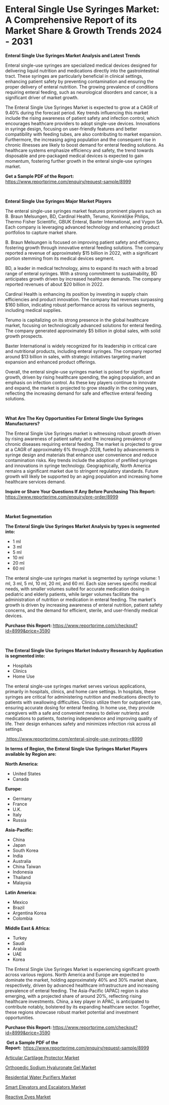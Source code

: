 <p><h1>Enteral Single Use Syringes Market: A Comprehensive Report of its Market Share & Growth Trends 2024 - 2031</h1></p><p><strong>Enteral Single Use Syringes Market Analysis and Latest Trends</strong></p>
<p><p>Enteral single-use syringes are specialized medical devices designed for delivering liquid nutrition and medications directly into the gastrointestinal tract. These syringes are particularly beneficial in clinical settings, enhancing patient safety by preventing contamination and ensuring the proper delivery of enteral nutrition. The growing prevalence of conditions requiring enteral feeding, such as neurological disorders and cancer, is a significant driver of market growth.</p><p>The Enteral Single Use Syringes Market is expected to grow at a CAGR of 9.40% during the forecast period. Key trends influencing this market include the rising awareness of patient safety and infection control, which encourages healthcare providers to adopt single-use devices. Innovations in syringe design, focusing on user-friendly features and better compatibility with feeding tubes, are also contributing to market expansion. Furthermore, the increasing aging population and the consequent rise in chronic illnesses are likely to boost demand for enteral feeding solutions. As healthcare systems emphasize efficiency and safety, the trend towards disposable and pre-packaged medical devices is expected to gain momentum, fostering further growth in the enteral single-use syringes market.</p></p>
<p><strong>Get a Sample PDF of the Report:&nbsp;</strong> <a href="https://www.reportprime.com/enquiry/request-sample/8999?utm_campaign=1848&utm_medium=2&utm_source=Github&utm_content=ia&utm_term=28112024&utm_id=enteral-single-use-syringes">https://www.reportprime.com/enquiry/request-sample/8999</a></p>
<p>&nbsp;</p>
<p><strong>Enteral Single Use Syringes Major Market Players</strong></p>
<p><p>The enteral single-use syringes market features prominent players such as B. Braun Melsungen, BD, Cardinal Health, Terumo, Koninklijke Philips, Thermo Fisher Scientific, GBUK Enteral, Baxter International, and Vygon SA. Each company is leveraging advanced technology and enhancing product portfolios to capture market share.</p><p>B. Braun Melsungen is focused on improving patient safety and efficiency, fostering growth through innovative enteral feeding solutions. The company reported a revenue of approximately $15 billion in 2022, with a significant portion stemming from its medical devices segment.</p><p>BD, a leader in medical technology, aims to expand its reach with a broad range of enteral syringes. With a strong commitment to sustainability, BD anticipates growth driven by increased healthcare demands. The company reported revenues of about $20 billion in 2022.</p><p>Cardinal Health is enhancing its position by investing in supply chain efficiencies and product innovation. The company had revenues surpassing $160 billion, indicating robust performance across its various segments, including medical supplies.</p><p>Terumo is capitalizing on its strong presence in the global healthcare market, focusing on technologically advanced solutions for enteral feeding. The company generated approximately $5 billion in global sales, with solid growth prospects.</p><p>Baxter International is widely recognized for its leadership in critical care and nutritional products, including enteral syringes. The company reported around $13 billion in sales, with strategic initiatives targeting market expansion and enhanced product offerings.</p><p>Overall, the enteral single-use syringes market is poised for significant growth, driven by rising healthcare spending, the aging population, and an emphasis on infection control. As these key players continue to innovate and expand, the market is projected to grow steadily in the coming years, reflecting the increasing demand for safe and effective enteral feeding solutions.</p></p>
<p>&nbsp;</p>
<p><strong>What Are The Key Opportunities For Enteral Single Use Syringes Manufacturers?</strong></p>
<p><p>The Enteral Single Use Syringes market is witnessing robust growth driven by rising awareness of patient safety and the increasing prevalence of chronic diseases requiring enteral feeding. The market is projected to grow at a CAGR of approximately 6% through 2028, fueled by advancements in syringe design and materials that enhance user convenience and reduce contamination risks. Key trends include the adoption of prefilled syringes and innovations in syringe technology. Geographically, North America remains a significant market due to stringent regulatory standards. Future growth will likely be supported by an aging population and increasing home healthcare services demand.</p></p>
<p><strong>Inquire or Share Your Questions If Any Before Purchasing This Report:</strong> <a href="https://www.reportprime.com/enquiry/pre-order/8999?utm_campaign=1848&utm_medium=2&utm_source=Github&utm_content=ia&utm_term=28112024&utm_id=enteral-single-use-syringes">https://www.reportprime.com/enquiry/pre-order/8999</a></p>
<p>&nbsp;</p>
<p><strong>Market Segmentation</strong></p>
<p><strong>The Enteral Single Use Syringes Market Analysis by types is segmented into:</strong></p>
<p><ul><li>1 ml</li><li>3 ml</li><li>5 ml</li><li>10 ml</li><li>20 ml</li><li>60 ml</li></ul></p>
<p><p>The enteral single-use syringes market is segmented by syringe volume: 1 ml, 3 ml, 5 ml, 10 ml, 20 ml, and 60 ml. Each size serves specific medical needs, with smaller volumes suited for accurate medication dosing in pediatric and elderly patients, while larger volumes facilitate the administration of nutrition or medication in enteral feeding. The market's growth is driven by increasing awareness of enteral nutrition, patient safety concerns, and the demand for efficient, sterile, and user-friendly medical devices.</p></p>
<p><strong>Purchase this Report:&nbsp;</strong><a href="https://www.reportprime.com/checkout?id=8999&price=3590&utm_campaign=1848&utm_medium=2&utm_source=Github&utm_content=ia&utm_term=28112024&utm_id=enteral-single-use-syringes">https://www.reportprime.com/checkout?id=8999&price=3590</a></p>
<p>&nbsp;</p>
<p><strong>The Enteral Single Use Syringes Market Industry Research by Application is segmented into:</strong></p>
<p><ul><li>Hospitals</li><li>Clinics</li><li>Home Use</li></ul></p>
<p><p>The enteral single-use syringes market serves various applications, primarily in hospitals, clinics, and home care settings. In hospitals, these syringes are critical for administering nutrition and medications directly to patients with swallowing difficulties. Clinics utilize them for outpatient care, ensuring accurate dosing for enteral feeding. In home use, they provide caregivers with a safe and convenient means to deliver nutrients and medications to patients, fostering independence and improving quality of life. Their design enhances safety and minimizes infection risk across all settings.</p></p>
<p><a href="https://www.reportprime.com/enteral-single-use-syringes-r8999?utm_campaign=1848&utm_medium=2&utm_source=Github&utm_content=ia&utm_term=28112024&utm_id=enteral-single-use-syringes">&nbsp;https://www.reportprime.com/enteral-single-use-syringes-r8999</a></p>
<p><strong>In terms of Region, the Enteral Single Use Syringes Market Players available by Region are:</strong></p>
<p>
    <p> <strong> North America: </strong>
        <ul>
            <li>United States</li>
            <li>Canada</li>
        </ul>
        </p> 
    <p> <strong> Europe: </strong>
        <ul>
            <li>Germany</li>
            <li>France</li>
            <li>U.K.</li>
            <li>Italy</li>
            <li>Russia</li>
        </ul>
        </p> 
    <p> <strong> Asia-Pacific: </strong>
        <ul>
            <li>China</li>
            <li>Japan</li>
            <li>South Korea</li>
            <li>India</li>
            <li>Australia</li>
            <li>China Taiwan</li>
            <li>Indonesia</li>
            <li>Thailand</li>
            <li>Malaysia</li>
        </ul>
        </p> 
    <p> <strong> Latin America: </strong>
        <ul>
            <li>Mexico</li>
            <li>Brazil</li>
            <li>Argentina Korea</li>
            <li>Colombia</li>
        </ul>
        </p> 
    <p> <strong> Middle East & Africa: </strong>
        <ul>
            <li>Turkey</li>
            <li>Saudi</li>
            <li>Arabia</li>
            <li>UAE</li>
            <li>Korea</li>
        </ul>
    </p>
    </p>
<p><p>The Enteral Single Use Syringes Market is experiencing significant growth across various regions. North America and Europe are expected to dominate the market, holding approximately 40% and 30% market share, respectively, driven by advanced healthcare infrastructure and increasing prevalence of enteral feeding. The Asia-Pacific (APAC) region is also emerging, with a projected share of around 20%, reflecting rising healthcare investments. China, a key player in APAC, is anticipated to contribute notably, bolstered by its expanding healthcare sector. Together, these regions showcase robust market potential and investment opportunities.</p></p>
<p><strong>Purchase this Report: </strong><a href="https://www.reportprime.com/checkout?id=8999&price=3590&utm_campaign=1848&utm_medium=2&utm_source=Github&utm_content=ia&utm_term=28112024&utm_id=enteral-single-use-syringes">https://www.reportprime.com/checkout?id=8999&price=3590</a></p>
<p>&nbsp;<strong>Get a Sample PDF of the Report:&nbsp;&nbsp;</strong><a href="https://www.reportprime.com/enquiry/request-sample/8999?utm_campaign=1848&utm_medium=2&utm_source=Github&utm_content=ia&utm_term=28112024&utm_id=enteral-single-use-syringes">https://www.reportprime.com/enquiry/request-sample/8999</a></p>
<p><strong></strong></p>
<p><p><a href="https://issuu.com/reportprime-2/docs/articular-cartilage-protector-marke_dbcfa53b8813e0?utm_campaign=1848&utm_medium=2&utm_source=Github&utm_content=ia&utm_term=28112024&utm_id=enteral-single-use-syringes">Articular Cartilage Protector Market</a></p><p><a href="https://issuu.com/reportprime-2/docs/orthopedic-sodium-hyaluronate-gel-m_3fb7ce84dd74ca?utm_campaign=1848&utm_medium=2&utm_source=Github&utm_content=ia&utm_term=28112024&utm_id=enteral-single-use-syringes">Orthopedic Sodium Hyaluronate Gel Market</a></p><p><a href="https://www.linkedin.com/pulse/whats-powering-residential-water-purifiers-market-key-growth-jzaic?utm_campaign=1848&utm_medium=2&utm_source=Github&utm_content=ia&utm_term=28112024&utm_id=enteral-single-use-syringes">Residential Water Purifiers Market</a></p><p><a href="https://www.linkedin.com/pulse/insightful-smart-elevators-escalators-market-trends-growth-opportunities-tbhpc?utm_campaign=1848&utm_medium=2&utm_source=Github&utm_content=ia&utm_term=28112024&utm_id=enteral-single-use-syringes">Smart Elevators and Escalators Market</a></p><p><a href="https://www.linkedin.com/pulse/market-dynamics-future-trends-global-reactive-dyes-sector-aepce?utm_campaign=1848&utm_medium=2&utm_source=Github&utm_content=ia&utm_term=28112024&utm_id=enteral-single-use-syringes">Reactive Dyes Market</a></p></p>